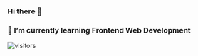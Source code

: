 ### Hi there 👋
### 🌱 I’m currently learning Frontend Web Development 
![visitors](https://visitor-badge.glitch.me/badge?page_id=${your.maitridshah}.${your.repo.id})
<!--
**maitridshah/maitridshah** is a ✨ _special_ ✨ repository because its `README.md` (this file) appears on your GitHub profile.

Here are some ideas to get you started:

- 🔭 I’m currently working on ...
- 🌱 I’m currently learning ...
- 👯 I’m looking to collaborate on ...
- 🤔 I’m looking for help with ...
- 💬 Ask me about ...
- 📫 How to reach me: ...
- 😄 Pronouns: ...
- ⚡ Fun fact: ...
-->

